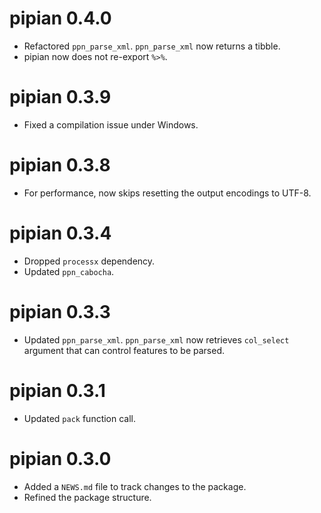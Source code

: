 # pipian 0.4.0

* Refactored `ppn_parse_xml`. `ppn_parse_xml` now returns a tibble.
* pipian now does not re-export `%>%`.

# pipian 0.3.9

* Fixed a compilation issue under Windows.

# pipian 0.3.8

* For performance, now skips resetting the output encodings to UTF-8.

# pipian 0.3.4

* Dropped `processx` dependency.
* Updated `ppn_cabocha`.

# pipian 0.3.3

* Updated `ppn_parse_xml`. `ppn_parse_xml` now retrieves `col_select` argument
that can control features to be parsed.

# pipian 0.3.1

* Updated `pack` function call.

# pipian 0.3.0

* Added a `NEWS.md` file to track changes to the package.
* Refined the package structure.
